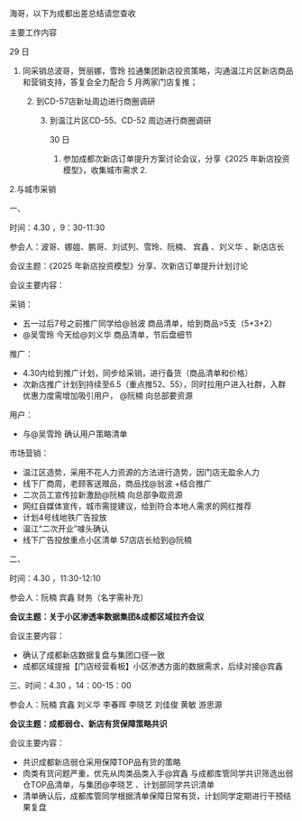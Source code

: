 海哥，以下为成都出差总结请您查收

主要工作内容

29 日

1. 同采销总波哥，贺丽娜，雪玲  拉通集团新店投资策略，沟通温江片区新店商品和营销支持，答复会全力配合 5 月两家门店复推；

   2. 到CD-57店新址周边进行商圈调研

      3. 到温江片区CD-55、CD-52 周边进行商圈调研

         30 日

         1. 参加成都次新店订单提升方案讨论会议，分享《2025 年新店投资模型》，收集城市需求
            2.

2.与城市采销

一、

时间：4.30 ，9：30-11:30

参会人：波哥、娜姐、鹏哥、刘试列、雪玲、阮楠、 宾鑫 、刘义华 、新店店长

会议主题：《2025 年新店投资模型》分享、次新店订单提升计划讨论

会议主要内容：

采销：

- 五一过后7号之前推广同学给@翁波 商品清单，给到商品>5支（5+3+2）
- @吴雪玲 今天给@刘义华 商品清单，节后盘细节

推广：

- 4.30内给到推广计划，同步给采销，进行备货（商品清单和价格）
- 次新店推广计划到持续至6.5（重点推52、55），同时拉用户进入社群，入群优惠力度需增加吸引用户， @阮楠 向总部要资源

用户：

- 与@吴雪玲 确认用户策略清单

市场营销：

- 温江区造势，采用不花人力资源的方法进行造势，因门店无盈余人力
- 线下厂商周，老顾客送赠品，商品找@翁波 +结合推广
- 二次员工宣传拉新激励@阮楠 向总部争取资源
- 网红自媒体宣传，城市需提建议，给到符合本地人需求的网红推荐
- 计划4号线地铁广告投放
- 温江“二次开业”噱头确认
- 线下广告投放重点小区清单 57店店长给到@阮楠 

二、

时间：4.30 ，11:30-12:10

参会人：阮楠 宾鑫  财务（名字需补充）

**会议主题：关于小区渗透率数据集团&成都区域拉齐会议**

会议主要内容：

- 确认了成都新店数据复盘与集团口径一致
- 成都区域提报【门店经营看板】小区渗透方面的数据需求，后续对接@宾鑫 

三、时间：4.30 ，14：00-15：00

参会人：阮楠 宾鑫 刘义华 李春晖 李晓艺 刘佳俊 黄敏 游思源

**会议主题：成都弱仓、新店有货保障策略共识**

会议主要内容：

- 共识成都新店弱仓采用保障TOP品有货的策略
- 肉类有货问题严重，优先从肉类品类入手@宾鑫 与成都库管同学共识筛选出弱仓TOP品清单，与集团@李晓艺 、计划部同学共识清单
- 清单确认后，成都库管同学根据清单保障日常有货，计划同学定期进行干预结果复盘